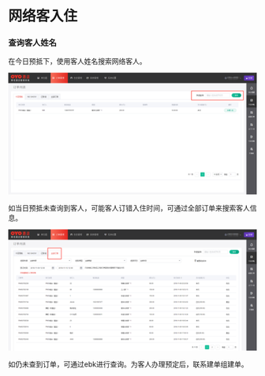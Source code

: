 # 网络客入住

### 查询客人姓名

在今日预抵下，使用客人姓名搜索网络客人。

![&#x652F;&#x6301;&#x624B;&#x673A;&#x53F7;&#x4E0E;&#x59D3;&#x540D;&#x67E5;&#x8BE2;&#x8BA2;&#x5355;](../../.gitbook/assets/image%20%2853%29.png)

如当日预抵未查询到客人，可能客人订错入住时间，可通过全部订单来搜索客人信息。  


![&#x70B9;&#x51FB;&#x5168;&#x90E8;&#x8BA2;&#x5355;&#xFF0C;&#x5207;&#x6362;&#x641C;&#x7D22;&#x8303;&#x56F4;](../../.gitbook/assets/image%20%2889%29.png)

  
如仍未查到订单，可通过ebk进行查询。为客人办理预定后，联系建单组建单。

